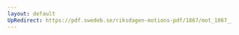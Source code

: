 ```yaml
---
layout: default
UpRedirect: https://pdf.swedeb.se/riksdagen-motions-pdf/1867/mot_1867__ak__00007/mot_1867__ak__00007_002.pdf
---
```

